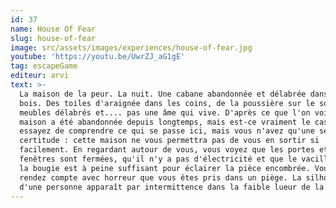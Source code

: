 ```yaml
---
id: 37
name: House Of Fear
slug: house-of-fear
image: src/assets/images/experiences/house-of-fear.jpg
youtube: 'https://youtu.be/UwrZJ_aG1gE'
tag: escapeGame
editeur: arvi
text: >-
  La maison de la peur. La nuit. Une cabane abandonnée et délabrée dans les
  bois. Des toiles d'araignée dans les coins, de la poussière sur le sol, des
  meubles délabrés et.... pas une âme qui vive. D'après ce que l'on voit, la
  maison a été abandonnée depuis longtemps, mais est-ce vraiment le cas? Vous
  essayez de comprendre ce qui se passe ici, mais vous n'avez qu'une seule
  certitude : cette maison ne vous permettra pas de vous en sortir si
  facilement. En regardant autour de vous, vous voyez que les portes et les
  fenêtres sont fermées, qu'il n'y a pas d'électricité et que le vacillement de
  la bougie est à peine suffisant pour éclairer la pièce encombrée. Vous vous
  rendez compte avec horreur que vous êtes pris dans un piège. La silhouette
  d'une personne apparaît par intermittence dans la faible lueur de la bougie...
---
```


